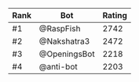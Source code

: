 Rank|Bot|Rating
---|---|---
#1|@RaspFish|2742
#2|@Nakshatra3|2472
#3|@OpeningsBot|2218
#4|@anti-bot|2203
